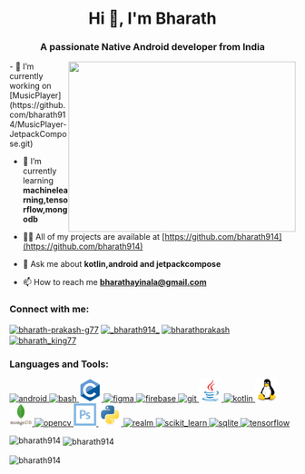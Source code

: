 
<h1 align="center">Hi 👋, I'm Bharath</h1>
<h3 align="center">A passionate Native Android developer from India</h3>

<img src="https://cdn.dribbble.com/userupload/6164025/file/original-85b5344e2e52d0ee37f36839f17bcb4f.png?resize=1324x1320" height ="300" width ="400" align = "right"/>
- 🔭 I’m currently working on
[MusicPlayer](https://github.com/bharath914/MusicPlayer-JetpackCompose.git)

- 🌱 I’m currently learning **machinelearning,tensorflow,mongodb**

- 👨‍💻 All of my projects are available at
[https://github.com/bharath914](https://github.com/bharath914)

- 💬 Ask me about **kotlin,android and jetpackcompose**

- 📫 How to reach me **bharathayinala@gmail.com**

<h3 align="left">Connect with me:</h3>
<p align="left">
    <a href="https://linkedin.com/in/bharath-prakash-g77" target="blank"><img
            align="center"
            src="https://raw.githubusercontent.com/rahuldkjain/github-profile-readme-generator/master/src/images/icons/Social/linked-in-alt.svg"
            alt="bharath-prakash-g77" height="30" width="40" /></a>
    <a href="https://instagram.com/_bharath914_" target="blank"><img
            align="center"
            src="https://ouch-cdn2.icons8.com/_US60I188UuoRurpJ9lfFmfp5baT-Gtp3bghSn-AOL8/rs:fit:456:456/czM6Ly9pY29uczgu/b3VjaC1wcm9kLmFz/c2V0cy9wbmcvOTI0/L2NjYjgwMjlkLWZh/NWMtNDU5Yy05YjBk/LWI0Yzg2MzI3Zjc0/Mi5wbmc.png"
            alt="_bharath914_" height="30" width="40" /></a>
    <a href="https://www.youtube.com/c/bharathprakash" target="blank"><img
            align="center"
            src="https://raw.githubusercontent.com/rahuldkjain/github-profile-readme-generator/master/src/images/icons/Social/youtube.svg"
            alt="bharathprakash" height="30" width="40" /></a>
    <a href="https://www.leetcode.com/bharath_king77" target="blank"><img
            align="center"
            src="https://raw.githubusercontent.com/rahuldkjain/github-profile-readme-generator/master/src/images/icons/Social/leet-code.svg"
            alt="bharath_king77" height="30" width="40" /></a>
</p>

<h3 align="left">Languages and Tools:</h3>
<p align="left"> <a href="https://developer.android.com" target="_blank"
        rel="noreferrer"> <img
            src=https://developer.android.com/static/images/logos/android.svg"
            alt="android" width="40" height="40" /> </a> <a
        href="https://www.gnu.org/software/bash/" target="_blank"
        rel="noreferrer"> <img
            src="https://www.vectorlogo.zone/logos/gnu_bash/gnu_bash-icon.svg"
            alt="bash" width="40"
            height="40" /> </a> <a href="https://www.cprogramming.com/"
        target="_blank" rel="noreferrer"> <img
            src="https://raw.githubusercontent.com/devicons/devicon/master/icons/c/c-original.svg"
            alt="c" width="40"
            height="40" /> </a> <a href="https://www.figma.com/" target="_blank"
        rel="noreferrer"> <img
            src="https://www.vectorlogo.zone/logos/figma/figma-icon.svg"
            alt="figma" width="40" height="40" /> </a> <a
        href="https://firebase.google.com/" target="_blank" rel="noreferrer">
        <img
            src="https://www.vectorlogo.zone/logos/firebase/firebase-icon.svg"
            alt="firebase" width="40" height="40" />
    </a> <a href="https://git-scm.com/" target="_blank" rel="noreferrer"> <img
            src="https://www.vectorlogo.zone/logos/git-scm/git-scm-icon.svg"
            alt="git" width="40" height="40" /> </a> <a
        href="https://www.java.com" target="_blank" rel="noreferrer"> <img
            src="https://raw.githubusercontent.com/devicons/devicon/master/icons/java/java-original.svg"
            alt="java"
            width="40" height="40" /> </a> <a href="https://kotlinlang.org"
        target="_blank" rel="noreferrer"> <img
            src="https://www.vectorlogo.zone/logos/kotlinlang/kotlinlang-icon.svg"
            alt="kotlin" width="40"
            height="40" /> </a> <a href="https://www.linux.org/" target="_blank"
        rel="noreferrer"> <img
            src="https://raw.githubusercontent.com/devicons/devicon/master/icons/linux/linux-original.svg"
            alt="linux"
            width="40" height="40" /> </a> <a href="https://www.mongodb.com/"
        target="_blank" rel="noreferrer"> <img
            src="https://raw.githubusercontent.com/devicons/devicon/master/icons/mongodb/mongodb-original-wordmark.svg"
            alt="mongodb" width="40" height="40" /> </a> <a
        href="https://opencv.org/" target="_blank" rel="noreferrer">
        <img src="https://www.vectorlogo.zone/logos/opencv/opencv-icon.svg"
            alt="opencv" width="40" height="40" /> </a>
    <a href="https://www.photoshop.com/en" target="_blank" rel="noreferrer">
        <img
            src="https://raw.githubusercontent.com/devicons/devicon/master/icons/photoshop/photoshop-line.svg"
            alt="photoshop" width="40" height="40" /> </a> <a
        href="https://www.python.org" target="_blank"
        rel="noreferrer"> <img
            src="https://raw.githubusercontent.com/devicons/devicon/master/icons/python/python-original.svg"
            alt="python" width="40" height="40" /> </a> <a
        href="https://realm.io/" target="_blank" rel="noreferrer">
        <img
            src="https://raw.githubusercontent.com/bestofjs/bestofjs-webui/8665e8c267a0215f3159df28b33c365198101df5/public/logos/realm.svg"
            alt="realm" width="40" height="40" /> </a> <a
        href="https://scikit-learn.org/" target="_blank"
        rel="noreferrer"> <img
            src="https://upload.wikimedia.org/wikipedia/commons/0/05/Scikit_learn_logo_small.svg"
            alt="scikit_learn" width="40" height="40" /> </a> <a
        href="https://www.sqlite.org/" target="_blank"
        rel="noreferrer"> <img
            src="https://www.vectorlogo.zone/logos/sqlite/sqlite-icon.svg"
            alt="sqlite" width="40"
            height="40" /> </a> <a href="https://www.tensorflow.org"
        target="_blank" rel="noreferrer"> <img
            src="https://www.vectorlogo.zone/logos/tensorflow/tensorflow-icon.svg"
            alt="tensorflow" width="40"
            height="40" /> </a>
</p>

<p><img align="left"
        src="https://github-readme-stats.vercel.app/api/top-langs?username=bharath914&show_icons=true&locale=en&layout=compact"
        alt="bharath914" /></p>

<p>&nbsp;<img align="center"
        src="https://github-readme-stats.vercel.app/api?username=bharath914&show_icons=true&locale=en"
        alt="bharath914" /></p>

<p><img align="center"
        src="https://github-readme-streak-stats.herokuapp.com/?user=bharath914&"
        alt="bharath914" /></p>
